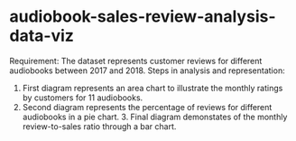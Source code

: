 # audiobook-sales-review-analysis-data-viz
Requirement: The dataset represents customer reviews for different audiobooks between 2017 and 2018.
Steps in analysis and representation:
1. First diagram represents an area chart to illustrate the monthly ratings by customers for 11 audiobooks.
2. Second diagram represents the percentage of reviews for different audiobooks in a pie chart.
3. Final diagram demonstates of the monthly review-to-sales ratio through a bar chart.